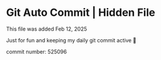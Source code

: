 # Git Auto Commit | Hidden File

This file was added Feb 12, 2025

Just for fun and keeping my daily git commit active 🤪

commit number: 525096
